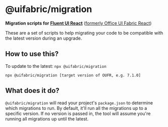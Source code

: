 # @uifabric/migration

**Migration scripts for [Fluent UI React](https://developer.microsoft.com/en-us/fluentui)**
([formerly Office UI Fabric React](https://developer.microsoft.com/en-us/office/blogs/ui-fabric-is-evolving-into-fluent-ui/))

These are a set of scripts to help migrating your code to be compatible with the latest version during an upgrade.

## How to use this?

To update to the latest:
`npx @uifabric/migration`

`npx @uifabric/migration [target version of OUFR, e.g. 7.1.0]`

## What does it do?

`@uifabric/migration` will read your project's `package.json` to determine which migrations to run. By default, it'll run all the migrations up to a specific version. If no version is passed in, the tool will assume you're running all migrations up until the latest.
